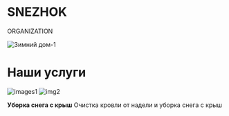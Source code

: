 # SNEZHOK
ORGANIZATION

![Зимний дом-1](https://user-images.githubusercontent.com/95538625/144721970-ce68992b-ab51-411b-a219-27e1b5821b08.jpg)

# Наши услуги

![images1](https://user-images.githubusercontent.com/95538625/144722113-3a49ebfa-e59f-4373-9e86-2c443a311d27.jpg) ![img2](https://user-images.githubusercontent.com/95538625/144722350-45af3ed7-b543-40d6-a2da-87d28cb23362.png)

**Уборка снега с крыш**
Очистка кровли от надели и уборка снега с крыш
